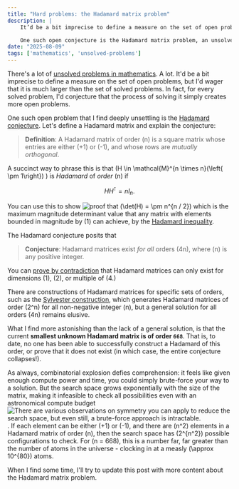 ```yaml
---
title: "Hard problems: the Hadamard matrix problem"
description: |
    It’d be a bit imprecise to define a measure on the set of open problems, but I’d wager that it is much larger than the set of solved problems.

    One such open conjecture is the Hadamard matrix problem, an unsolved problem in mathematics that keeps me up at night. Do square matrices \(H\) with entries \(\pm 1\) satisfying \(HH^T = nI_n\) exist for all \(n = 4k\)? The smallest unknown case is of order 668; like [Order 66](https://en.wikipedia.org/wiki/Jedi#Great_Jedi_Purge), but for mathematicians instead of Jedi.
date: "2025-08-09"
tags: ['mathematics', 'unsolved-problems']
---
```


There's a lot of [unsolved problems in mathematics](https://en.wikipedia.org/wiki/List_of_unsolved_problems_in_mathematics). A lot. It'd be a bit imprecise to define a measure on the set of open problems, but I'd wager that it is much larger than the set of solved problems. In fact, for every solved problem, I'd conjecture that the process of solving it simply creates more open problems.

One such open problem that I find deeply unsettling is the [Hadamard conjecture](https://en.wikipedia.org/wiki/Hadamard_matrix#Hadamard_conjecture). Let's define a Hadamard matrix and explain the conjecture:

> **Definition**: A Hadamard matrix of order \(n\) is a square matrix whose entries are either \(+1\) or \(-1\), and whose rows are *mutually orthogonal*.

A succinct way to phrase this is that \(H \in \mathcal{M}^{n \times n}(\left\{ \pm 1\right\}) \) is *Hadamard* of *order* \(n\) if

$$ H H^\intercal = n I_n .$$

You can use this to show
![proof](fn "Applying standard properties of the determinant, if \(HH^\intercal = n I_n\), then \( \det(HH^\intercal) = \det(n I_n) \implies \det(H)^2 = n^n \implies \det(H) = \pm n^{n / 2} \)")
that \(\det(H) = \pm n^{n / 2}\) which is the maximum magnitude determinant value that any matrix with elements bounded in magnitude by \(1\) can achieve, by the [Hadamard inequality](https://en.wikipedia.org/wiki/Hadamard%27s_inequality).

The Hadamard conjecture posits that

> **Conjecture**: Hadamard matrices exist *for all* orders \(4n\), where \(n\) is any positive integer.

You can [prove by contradiction](https://en.wikipedia.org/wiki/Hadamard_matrix#Proof) that Hadamard matrices can only exist for dimensions \(1\), \(2\), or multiple of \(4.\)

There are constructions of Hadamard matrices for specific sets of orders, such as the [Sylvester construction](https://en.wikipedia.org/wiki/Hadamard_matrix#Sylvester's_construction), which generates Hadamard matrices of order \(2^n\) for all non-negative integer \(n\), but a general solution for all orders \(4n\) remains elusive.

What I find more astonishing than the lack of a general solution, is that the current **smallest unknown Hadamard matrix is of order `668`**. That is, to date, no one has been able to successfully construct a Hadamard of this order, or prove that it does not exist (in which case, the entire conjecture collapses!).

As always, combinatorial explosion defies comprehension: it feels like given enough compute power and time, you could simply brute-force your way to a solution. But the search space grows exponentially with the size of the matrix, making it infeasible to check all possibilities even with an astronomical compute budget![](fn "There are various observations on symmetry you can apply to reduce the search space, but even still, a brute-force approach is intractable."). If each element can be either \(+1\) or \(-1\), and there are \(n^2\) elements in a Hadamard matrix of order \(n\), then the search space has \(2^{n^2}\) possible configurations to check. For \(n = 668\), this is a number far, far greater than the number of atoms in the universe - clocking in at a measly \(\approx 10^{80}\) atoms.

When I find some time, I'll try to update this post with more content about the Hadamard matrix problem.
